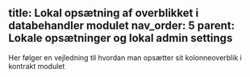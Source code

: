 title: Lokal opsætning af overblikket i databehandler modulet
nav_order: 5
parent: Lokale opsætninger og lokal admin settings
---
 
Her følger en vejledning til hvordan man opsætter sit kolonneoverblik i kontrakt modulet
